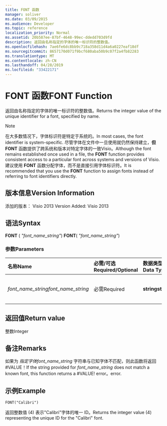 ```yaml
---
title: FONT 函数
manager: soliver
ms.date: 03/09/2015
ms.audience: Developer
ms.topic: reference
localization_priority: Normal
ms.assetid: 20b587ee-87bf-4648-99ec-ddedd703d9fd
description: 返回由名称指定的字体的唯一标识符的整数值。
ms.openlocfilehash: 7ae6fe6dc8bb9c718a358d11d4a6a0227eaf18df
ms.sourcegitcommit: 8657170d071f9bcf680aba50b9c07f2a4fb82283
ms.translationtype: MT
ms.contentlocale: zh-CN
ms.lasthandoff: 04/28/2019
ms.locfileid: "33422171"
---
```

# <a name="font-function"></a><span data-ttu-id="e2780-103">FONT 函数</span><span class="sxs-lookup"><span data-stu-id="e2780-103">FONT Function</span></span>

<span data-ttu-id="e2780-104">返回由名称指定的字体的唯一标识符的整数值。</span><span class="sxs-lookup"><span data-stu-id="e2780-104">Returns the integer value of the unique identifier for a font, specified by name.</span></span>
  
> [!NOTE]
> <span data-ttu-id="e2780-105">在大多数情况下，字体标识符是特定于系统的。</span><span class="sxs-lookup"><span data-stu-id="e2780-105">In most cases, the font identifier is system-specific.</span></span> <span data-ttu-id="e2780-106">尽管字体在文件中一旦使用就仍然保持建立，**但 FONT** 函数提供了跨系统和版本对特定字体的一致Visio。</span><span class="sxs-lookup"><span data-stu-id="e2780-106">Although the font remains established once used in a file, the **FONT** function provides consistent access to a particular font across systems and versions of Visio.</span></span> <span data-ttu-id="e2780-107">建议使用 **FONT** 函数分配字体，而不是直接引用字体标识符。</span><span class="sxs-lookup"><span data-stu-id="e2780-107">It is recommended that you use the **FONT** function to assign fonts instead of referring to font identifiers directly.</span></span> 
  
## <a name="version-information"></a><span data-ttu-id="e2780-108">版本信息</span><span class="sxs-lookup"><span data-stu-id="e2780-108">Version Information</span></span>

<span data-ttu-id="e2780-109">添加的版本： Visio 2013
</span><span class="sxs-lookup"><span data-stu-id="e2780-109">Version Added: Visio 2013</span></span> 
  
## <a name="syntax"></a><span data-ttu-id="e2780-110">语法</span><span class="sxs-lookup"><span data-stu-id="e2780-110">Syntax</span></span>

 <span data-ttu-id="e2780-111">**FONT** ( _"font_name_string"_) </span><span class="sxs-lookup"><span data-stu-id="e2780-111">**FONT**( _"font_name_string"_)</span></span>
  
### <a name="parameters"></a><span data-ttu-id="e2780-112">参数</span><span class="sxs-lookup"><span data-stu-id="e2780-112">Parameters</span></span>

|<span data-ttu-id="e2780-113">**名称**</span><span class="sxs-lookup"><span data-stu-id="e2780-113">**Name**</span></span>|<span data-ttu-id="e2780-114">**必需/可选**</span><span class="sxs-lookup"><span data-stu-id="e2780-114">**Required/Optional**</span></span>|<span data-ttu-id="e2780-115">**数据类型**</span><span class="sxs-lookup"><span data-stu-id="e2780-115">**Data Type**</span></span>|<span data-ttu-id="e2780-116">**说明**</span><span class="sxs-lookup"><span data-stu-id="e2780-116">**Description**</span></span>|
|:-----|:-----|:-----|:-----|
| <span data-ttu-id="e2780-117">_font_name_string_</span><span class="sxs-lookup"><span data-stu-id="e2780-117">_font_name_string_</span></span> <br/> |<span data-ttu-id="e2780-118">必需</span><span class="sxs-lookup"><span data-stu-id="e2780-118">Required</span></span>  <br/> |<span data-ttu-id="e2780-119">**string**</span><span class="sxs-lookup"><span data-stu-id="e2780-119">**string**</span></span> <br/> |<span data-ttu-id="e2780-120">字体的名称。</span><span class="sxs-lookup"><span data-stu-id="e2780-120">The name of the font.</span></span>  <br/> |
   
## <a name="return-value"></a><span data-ttu-id="e2780-121">返回值</span><span class="sxs-lookup"><span data-stu-id="e2780-121">Return value</span></span>

<span data-ttu-id="e2780-122">整数</span><span class="sxs-lookup"><span data-stu-id="e2780-122">Integer</span></span>
  
## <a name="remarks"></a><span data-ttu-id="e2780-123">备注</span><span class="sxs-lookup"><span data-stu-id="e2780-123">Remarks</span></span>

<span data-ttu-id="e2780-124">如果为  *指定字体font_name_string*  字符串与已知字体不匹配，则此函数将返回#VALUE！</span><span class="sxs-lookup"><span data-stu-id="e2780-124">If the string provided for  *font_name_string*  does not match a known font, this function returns a #VALUE!</span></span> <span data-ttu-id="e2780-125">error。</span><span class="sxs-lookup"><span data-stu-id="e2780-125">error.</span></span> 
  
## <a name="example"></a><span data-ttu-id="e2780-126">示例</span><span class="sxs-lookup"><span data-stu-id="e2780-126">Example</span></span>

 `FONT("Calibri")`
  
<span data-ttu-id="e2780-127">返回整数值 (4) 表示"Calibri"字体的唯一 ID。</span><span class="sxs-lookup"><span data-stu-id="e2780-127">Returns the integer value (4) representing the unique ID for the "Calibri" font.</span></span>
  


